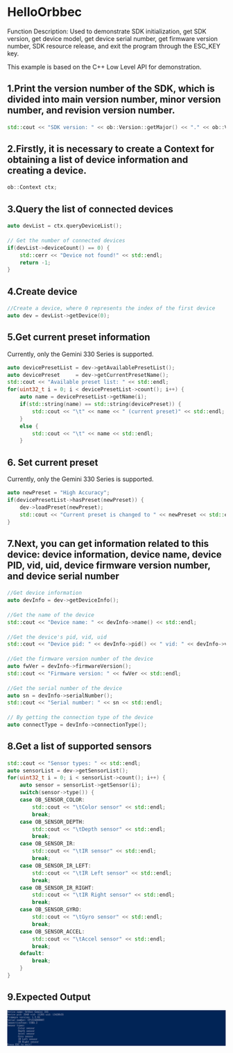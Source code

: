 # HelloOrbbec

Function Description: Used to demonstrate SDK initialization, get SDK version, get device model, get device serial number, get firmware version number, SDK resource release, and exit the program through the ESC_KEY key.

This example is based on the C++ Low Level API for demonstration.

## 1.Print the version number of the SDK, which is divided into main version number, minor version number, and revision version number.
```cpp
std::cout << "SDK version: " << ob::Version::getMajor() << "." << ob::Version::getMinor() << "." << ob::Version::getPatch() << std::endl;
```

## 2.Firstly, it is necessary to create a Context for obtaining a list of device information and creating a device.
```cpp
ob::Context ctx;
```

## 3.Query the list of connected devices
```cpp
auto devList = ctx.queryDeviceList();

// Get the number of connected devices
if(devList->deviceCount() == 0) {
    std::cerr << "Device not found!" << std::endl;
    return -1;
}
```

## 4.Create device
```cpp
//Create a device, where 0 represents the index of the first device
auto dev = devList->getDevice(0);
```

## 5.Get current preset information
Currently, only the Gemini 330 Series is supported.
```cpp
auto devicePresetList = dev->getAvailablePresetList();
auto devicePreset     = dev->getCurrentPresetName();
std::cout << "Available preset list: " << std::endl;
for(uint32_t i = 0; i < devicePresetList->count(); i++) {
    auto name = devicePresetList->getName(i);
    if(std::string(name) == std::string(devicePreset)) {
        std::cout << "\t" << name << " (current preset)" << std::endl;
    }
    else {
        std::cout << "\t" << name << std::endl;
    }


```
## 6. Set current preset
Currently, only the Gemini 330 Series is supported.
```cpp
auto newPreset = "High Accuracy";
if(devicePresetList->hasPreset(newPreset)) {
    dev->loadPreset(newPreset);
    std::cout << "Current preset is changed to " << newPreset << std::endl;
}
```

## 7.Next, you can get information related to this device: device information, device name, device PID, vid, uid, device firmware version number, and device serial number
```cpp
//Get device information
auto devInfo = dev->getDeviceInfo();

//Get the name of the device
std::cout << "Device name: " << devInfo->name() << std::endl;

//Get the device's pid, vid, uid
std::cout << "Device pid: " << devInfo->pid() << " vid: " << devInfo->vid() << " uid: " << devInfo->uid() << std::endl;

//Get the firmware version number of the device
auto fwVer = devInfo->firmwareVersion();
std::cout << "Firmware version: " << fwVer << std::endl;

//Get the serial number of the device
auto sn = devInfo->serialNumber();
std::cout << "Serial number: " << sn << std::endl;

// By getting the connection type of the device
auto connectType = devInfo->connectionType();
```

## 8.Get a list of supported sensors
```cpp
std::cout << "Sensor types: " << std::endl;
auto sensorList = dev->getSensorList();
for(uint32_t i = 0; i < sensorList->count(); i++) {
    auto sensor = sensorList->getSensor(i);
    switch(sensor->type()) {
    case OB_SENSOR_COLOR:
        std::cout << "\tColor sensor" << std::endl;
        break;
    case OB_SENSOR_DEPTH:
        std::cout << "\tDepth sensor" << std::endl;
        break;
    case OB_SENSOR_IR:
        std::cout << "\tIR sensor" << std::endl;
        break;
    case OB_SENSOR_IR_LEFT:
        std::cout << "\tIR Left sensor" << std::endl;
        break;
    case OB_SENSOR_IR_RIGHT:
        std::cout << "\tIR Right sensor" << std::endl;
        break;
    case OB_SENSOR_GYRO:
        std::cout << "\tGyro sensor" << std::endl;
        break;
    case OB_SENSOR_ACCEL:
        std::cout << "\tAccel sensor" << std::endl;
        break;
    default:
        break;
    }
}
```
## 9.Expected Output

![image](Image/HelloOrbbec.png)